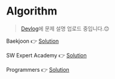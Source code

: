 # Algorithm
> [Devlog](https://soomin0328.github.io/algorithm/)에 문제 설명 업로드 중입니다.&#128522;

Baekjoon &#128073; [Solution](https://github.com/soomin0328/Algorithm/tree/master/Algorithm/src/Baekjoon)

SW Expert Academy &#128073; [Solution](https://github.com/soomin0328/Algorithm/tree/master/Algorithm/src/SW_Expert_Academy)

Programmers &#128073; [Solution](https://github.com/soomin0328/Algorithm/tree/master/Algorithm/src/programmers)
